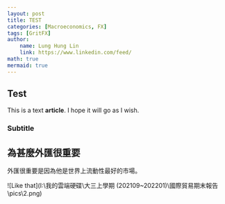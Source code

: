 ```yaml
---
layout: post
title: TEST
categories: [Macroeconomics, FX]
tags: [GritFX]
author:
	name: Lung Hung Lin
	link: https://www.linkedin.com/feed/
math: true
mermaid: true
---
```


## Test 

This is a text **article**. I hope it will go as I wish.

### Subtitle

## 為甚麼外匯很重要

外匯很重要是因為他是世界上流動性最好的市場。

![Like that](I:\我的雲端硬碟\大三上學期 (202109~202201)\國際貿易期末報告\pics\2.png)





